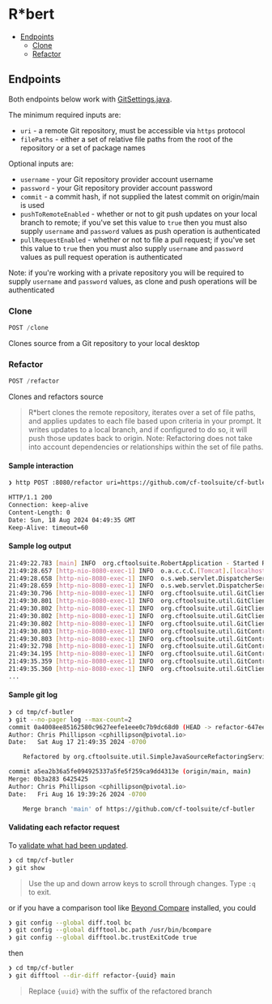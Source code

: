 # R*bert

* [Endpoints](#endpoints)
  * [Clone](#clone)
  * [Refactor](#refactor)

## Endpoints

Both endpoints below work with [GitSettings.java](../src/main/java/org/cftoolsuite/util/GitSettings.java).

The minimum required inputs are:

* `uri` - a remote Git repository, must be accessible via `https` protocol
* `filePaths` - either a set of relative file paths from the root of the repository or a set of package names

Optional inputs are:

* `username` - your Git repository provider account username
* `password` - your Git repository provider account password
* `commit` - a commit hash, if not supplied the latest commit on origin/main is used
* `pushToRemoteEnabled` - whether or not to git push updates on your local branch to remote; if you've set this value to `true` then you must also supply `username` and `password` values as push operation is authenticated
* `pullRequestEnabled` - whether or not to file a pull request; if you've set this value to `true` then you must also supply `username` and `password` values as pull request operation is authenticated

Note: if you're working with a private repository you will be required to supply `username` and `password` values, as clone and push operations will be authenticated

### Clone

```python
POST /clone
```

Clones source from a Git repository to your local desktop

### Refactor

```python
POST /refactor
```

Clones and refactors source

> R*bert clones the remote repository, iterates over a set of file paths, and applies updates to each file based upon criteria in your prompt.  It writes updates to a local branch, and if configured to do so, it will push those updates back to origin.  Note: Refactoring does not take into account dependencies or relationships within the set of file paths.

#### Sample interaction

```bash
❯ http POST :8080/refactor uri=https://github.com/cf-toolsuite/cf-butler.git filePaths:='["org.cftoolsuite.cfapp.domain.accounting.application"]'

HTTP/1.1 200
Connection: keep-alive
Content-Length: 0
Date: Sun, 18 Aug 2024 04:49:35 GMT
Keep-Alive: timeout=60
```

#### Sample log output

```bash
21:49:22.783 [main] INFO  org.cftoolsuite.RobertApplication - Started RobertApplication in 1.911 seconds (process running for 2.158)
21:49:28.657 [http-nio-8080-exec-1] INFO  o.a.c.c.C.[Tomcat].[localhost].[/] - Initializing Spring DispatcherServlet 'dispatcherServlet'
21:49:28.658 [http-nio-8080-exec-1] INFO  o.s.web.servlet.DispatcherServlet - Initializing Servlet 'dispatcherServlet'
21:49:28.659 [http-nio-8080-exec-1] INFO  o.s.web.servlet.DispatcherServlet - Completed initialization in 0 ms
21:49:30.796 [http-nio-8080-exec-1] INFO  org.cftoolsuite.util.GitClient - Cloned Repository[/home/cphillipson/Documents/development/pivotal/cf/robert/tmp/cf-butler/.git]
21:49:30.801 [http-nio-8080-exec-1] INFO  org.cftoolsuite.util.GitClient - Latest commit with id a5ea2b36a5fe094925337a5fe5f259ca9dd4313e was made Fri Aug 16 19:39:26 PDT 2024 on Merge branch 'main' of https://github.com/cf-toolsuite/cf-butler by Chris Phillipson
21:49:30.802 [http-nio-8080-exec-1] INFO  org.cftoolsuite.util.GitClient - -- Obtaining contents of src/main/java/org/cftoolsuite/cfapp/domain/accounting/application/AppUsageMonthly.java
21:49:30.802 [http-nio-8080-exec-1] INFO  org.cftoolsuite.util.GitClient - -- Obtaining contents of src/main/java/org/cftoolsuite/cfapp/domain/accounting/application/AppUsageReport.java
21:49:30.802 [http-nio-8080-exec-1] INFO  org.cftoolsuite.util.GitClient - -- Obtaining contents of src/main/java/org/cftoolsuite/cfapp/domain/accounting/application/AppUsageYearly.java
21:49:30.803 [http-nio-8080-exec-1] INFO  org.cftoolsuite.util.GitController - Found 3 files to refactor.
21:49:30.803 [http-nio-8080-exec-1] INFO  org.cftoolsuite.util.GitController - -- Attempting to refactor src/main/java/org/cftoolsuite/cfapp/domain/accounting/application/AppUsageMonthly.java
21:49:32.798 [http-nio-8080-exec-1] INFO  org.cftoolsuite.util.GitController - -- Attempting to refactor src/main/java/org/cftoolsuite/cfapp/domain/accounting/application/AppUsageYearly.java
21:49:34.195 [http-nio-8080-exec-1] INFO  org.cftoolsuite.util.GitController - -- Attempting to refactor src/main/java/org/cftoolsuite/cfapp/domain/accounting/application/AppUsageReport.java
21:49:35.359 [http-nio-8080-exec-1] INFO  org.cftoolsuite.util.GitController - Refactoring completed on refactor-647ee41c-8ff1-4c40-bfcb-2e5567193850.
21:49:35.360 [http-nio-8080-exec-1] INFO  org.cftoolsuite.util.GitClient - Push to remote not enabled!
...
```

#### Sample git log

```bash
❯ cd tmp/cf-butler
❯ git --no-pager log --max-count=2
commit 0a4008ee85162580c9627eefe1eee0c7b9dc68d0 (HEAD -> refactor-647ee41c-8ff1-4c40-bfcb-2e5567193850)
Author: Chris Phillipson <cphillipson@pivotal.io>
Date:   Sat Aug 17 21:49:35 2024 -0700

    Refactored by org.cftoolsuite.util.SimpleJavaSourceRefactoringService on 2024-08-17 21:49:35

commit a5ea2b36a5fe094925337a5fe5f259ca9dd4313e (origin/main, main)
Merge: 0b3a283 6425425
Author: Chris Phillipson <cphillipson@pivotal.io>
Date:   Fri Aug 16 19:39:26 2024 -0700

    Merge branch 'main' of https://github.com/cf-toolsuite/cf-butler
```

#### Validating each refactor request

To [validate what had been updated](https://stackoverflow.com/questions/9903541/finding-diff-between-current-and-last-version).

```bash
❯ cd tmp/cf-butler
❯ git show
```
> Use the up and down arrow keys to scroll through changes.  Type `:q` to exit.

or if you have a comparison tool like [Beyond Compare](https://www.scootersoftware.com/) installed, you could

```bash
❯ git config --global diff.tool bc
❯ git config --global difftool.bc.path /usr/bin/bcompare
❯ git config --global difftool.bc.trustExitCode true
```

then

```bash
❯ cd tmp/cf-butler
❯ git difftool --dir-diff refactor-{uuid} main
```
> Replace `{uuid}` with the suffix of the refactored branch
